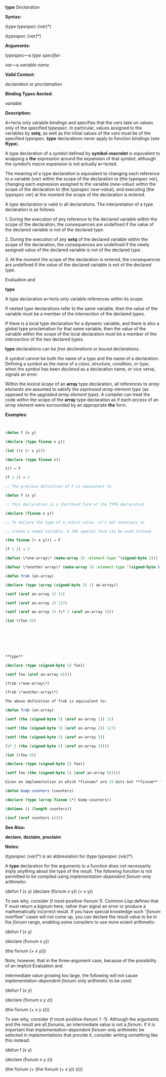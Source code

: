 **type** *Declaration* 



**Syntax:** 



(type *typespec \{var\}*\*) 



(*typespec \{var\}*\*) 



**Arguments:** 



*typespec*—a *type specifier* . 



*var*—a *variable name*. 



**Valid Context:** 



*declaration* or *proclamation* 



**Binding Types Aected:** 



*variable* 



**Description:** 



A↵ects only variable *bindings* and specifies that the *vars* take on values only of the specified *typespec*. In particular, values assigned to the variables by **setq**, as well as the initial values of the *vars* must be of the specified *typespec*. **type** declarations never apply to function *bindings* (see **ftype**). 



A type declaration of a *symbol* defined by **symbol-macrolet** is equivalent to wrapping a **the** expression around the expansion of that *symbol*, although the *symbol*’s *macro expansion* is not actually a↵ected. 



The meaning of a type declaration is equivalent to changing each reference to a variable (*var*) within the scope of the declaration to (the *typespec var*), changing each expression assigned to the variable (*new-value*) within the scope of the declaration to (the *typespec new-value*), and executing (the *typespec var*) at the moment the scope of the declaration is entered. 



A *type* declaration is valid in all declarations. The interpretation of a type declaration is as follows: 



1\. During the execution of any reference to the declared variable within the scope of the declaration, the consequences are undefined if the value of the declared variable is not of the declared *type*. 



2\. During the execution of any **setq** of the declared variable within the scope of the declaration, the consequences are undefined if the newly assigned value of the declared variable is not of the declared *type*. 



3\. At the moment the scope of the declaration is entered, the consequences are undefined if the value of the declared variable is not of the declared *type*. 



Evaluation and 



 



 



**type** 



A *type* declaration a↵ects only variable references within its scope. 



If nested *type* declarations refer to the same variable, then the value of the variable must be a member of the intersection of the declared *types*. 



If there is a local type declaration for a dynamic variable, and there is also a global type proclamation for that same variable, then the value of the variable within the scope of the local declaration must be a member of the intersection of the two declared *types*. 



**type** declarations can be *free declarations* or *bound declarations*. 



A *symbol* cannot be both the name of a *type* and the name of a declaration. Defining a *symbol* as the *name* of a *class*, *structure*, *condition*, or *type*, when the *symbol* has been *declared* as a declaration name, or vice versa, signals an error. 



Within the *lexical scope* of an **array** type declaration, all references to *array elements* are assumed to satisfy the *expressed array element type* (as opposed to the *upgraded array element type*). A compiler can treat the code within the scope of the **array** type declaration as if each *access* of an *array element* were surrounded by an appropriate **the** form. 



**Examples:**
```lisp
 

(defun f (x y) 

(declare (type fixnum x y)) 

(let ((z (+ x y))) 

(declare (type fixnum z)) 

z)) → F 

(f 1 2) → 3 

;; The previous definition of F is equivalent to 

(defun f (x y) 

;; This declaration is a shorthand form of the TYPE declaration 

(declare (fixnum x y)) 

;; To declare the type of a return value, it’s not necessary to 

;; create a named variable. A THE special form can be used instead. 

(the fixnum (+ x y))) → F 

(f 1 2) → 3 

(defvar \*one-array\* (make-array 10 :element-type ’(signed-byte 5))) 

(defvar \*another-array\* (make-array 10 :element-type ’(signed-byte 8))) 

(defun frob (an-array) 

(declare (type (array (signed-byte 5) 1) an-array)) 

(setf (aref an-array 1) 31) 

(setf (aref an-array 2) 127) 

(setf (aref an-array 3) (\* 2 (aref an-array 3))) 

(let ((foo 0)) 



 

 

**type** 

(declare (type (signed-byte 5) foo)) 

(setf foo (aref an-array 0)))) 

(frob \*one-array\*) 

(frob \*another-array\*) 

The above definition of frob is equivalent to: 

(defun frob (an-array) 

(setf (the (signed-byte 5) (aref an-array 1)) 31) 

(setf (the (signed-byte 5) (aref an-array 2)) 127) 

(setf (the (signed-byte 5) (aref an-array 3)) 

(\* 2 (the (signed-byte 5) (aref an-array 3)))) 

(let ((foo 0)) 

(declare (type (signed-byte 5) foo)) 

(setf foo (the (signed-byte 5) (aref an-array 0))))) 

Given an implementation in which *fixnums* are 29 bits but **fixnum** *arrays* are upgraded to signed 32-bit *arrays*, the following could be compiled with all *fixnum* arithmetic: 

(defun bump-counters (counters) 

(declare (type (array fixnum \*) bump-counters)) 

(dotimes (i (length counters)) 

(incf (aref counters i)))) 


```
**See Also:** 



**declare**, **declaim**, **proclaim** 



**Notes:** 



(*typespec \{var\}*\*) is an abbreviation for (type *typespec \{var\}*\*). 



A **type** declaration for the arguments to a function does not necessarily imply anything about the type of the result. The following function is not permitted to be compiled using *implementation-dependent fixnum*-only arithmetic: 



(defun f (x y) (declare (fixnum x y)) (+ x y)) 



To see why, consider (f most-positive-fixnum 1). Common Lisp defines that F must return a *bignum* here, rather than signal an error or produce a mathematically incorrect result. If you have special knowledge such “*fixnum* overflow” cases will not come up, you can declare the result value to be in the *fixnum* range, enabling some compilers to use more ecient arithmetic: 



(defun f (x y) 



(declare (fixnum x y)) 



(the fixnum (+ x y))) 



Note, however, that in the three-argument case, because of the possibility of an implicit Evaluation and 



 



 



intermediate value growing too large, the following will not cause *implementation-dependent fixnum*-only arithmetic to be used: 



(defun f (x y) 



(declare (fixnum x y z)) 



(the fixnum (+ x y z))) 



To see why, consider (f most-positive-fixnum 1 -1). Although the arguments and the result are all *fixnums*, an intermediate value is not a *fixnum*. If it is important that *implementation-dependent fixnum*-only arithmetic be selected in *implementations* that provide it, consider writing something like this instead: 



(defun f (x y) 



(declare (fixnum x y z)) 



(the fixnum (+ (the fixnum (+ x y)) z))) 



